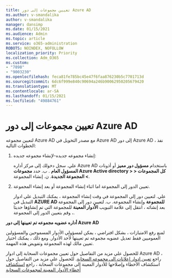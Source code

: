 ```yaml
---
title: تعيين مجموعات إلى دور Azure AD
ms.author: v-smandalika
author: v-smandalika
manager: dansimp
ms.date: 01/15/2021
ms.audience: Admin
ms.topic: article
ms.service: o365-administration
ROBOTS: NOINDEX, NOFOLLOW
localization_priority: Priority
ms.collection: Adm_O365
ms.custom:
- "7898"
- "9003230"
ms.openlocfilehash: feca81fe785bc45e47f6faa876230b5c7701713d
ms.sourcegitcommit: 6dc6f999e840c90694a246b90062950205679420
ms.translationtype: MT
ms.contentlocale: ar-SA
ms.lasthandoff: 01/15/2021
ms.locfileid: "49884761"
---
```

# <a name="assigning-groups-to-azure-ad-role"></a>تعيين مجموعات إلى دور Azure AD

لتعيين مجموعه Azure AD مع مصدر التخويل في Azure AD إلى دور Azure AD ، نفذ الخطوات التالية:

1. إنشاء مجموعه جديده-لإنشاء مجموعه جديده:

    علي. سجل دخولك إلى مركز أداره Azure AD باستخدام **مسؤول دور مميز** أو أذونات **المسؤول العام** .
    ب. حدد **مجموعات Azure Active directory > > كل المجموعات > المجموعة الجديدة**.
    ن. إنشاء المجموعة.

2. تعيين الدور إلى المجموعة اما اثناء إنشاء المجموعة أو بعد إنشاء المجموعة.

    علي. لتعيين دور إلى المجموعة في وقت إنشاء المجموعة ، يمكنك التبديل علي ادوار التبديل في **AZURE AD للمجموعة** وإنشاء المجموعة.
    ب. لتعيين دور إلى المجموعة بعد إنشائه ، انتقل إلى علامة التبويب **الأدوار المعينة** للمجموعة التي تم إنشاؤها حديثا ، وقم بتعيين الدور إلى المجموعة.  

**أداره عضويه مجموعه تم تعيينها إلى دور Azure AD**

لمنع رفع الامتيازات ، بشكل افتراضي ، يمكن لمسؤولي الأدوار المسموحين والمسؤولين العموميين فقط تعديل عضويه مجموعه تم تعيينها لأحد الأدوار. ومع ذلك ، يمكنك اختيار تعيين مالك لهذه المجموعة وتفويض هذه المهمة.

للحصول علي مزيد من التفاصيل حول تعيين مجموعات السحابة إلى ادوار Azure AD ، راجع [تعيين ادوار إعلانات إلى مجموعه السحابة](https://docs.microsoft.com/azure/active-directory/roles/groups-concept). للحصول علي مزيد من التفاصيل حول استكشاف الأخطاء وإصلاحها للأدوار المعينة إلى مجموعات السحابة ، راجع [استكشاف أخطاء الأدوار المعينة لمجموعات السحابة](https://docs.microsoft.com/azure/active-directory/roles/groups-faq-troubleshooting)





